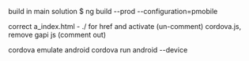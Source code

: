 build in main solution
$ ng build --prod --configuration=pmobile

correct a_index.html - ./ for href and activate (un-comment) cordova.js, remove gapi js (comment out)

cordova emulate android
cordova run android --device
